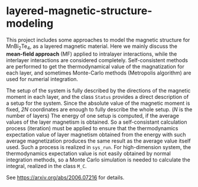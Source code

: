 # layered-magnetic-structure-modeling

This project includes some approaches to model the magnetic structure for MnBi<sub>2</sub>Te<sub>4</sub>, as a layered magnetic material. Here we mainly discuss the **mean-field approach** (MF) applied to intralayer interactions, while the interlayer interactions are considered completely. Self-consistent methods are performed to get the thermodynamical value of the magnatization for each layer, and sometimes Monte-Carlo methods (Metropolis algorithm) are used for numerial integration. 

The setup of the system is fully described by the directions of the magnetic moment in each layer, and the class `Status` provides a direct description of a setup for the system. Since the absolute value of the magnetic moment is fixed, *2N* coordinates are enough to fully describe the whole setup. (*N* is the number of layers) The energy of one setup is computed, if the average values of the layer magnetism is obtained. So a self-consistant calculation process (iteration) must be applied to ensure that the thermodynamics expectation value of layer magnetism obtained from the energy with such average magnetization produces the same result as the average value itself used. Such a process is realized in `sys_run`. For high-dimension system, the thermodynamics expectation value is not easily obtained by normal integration methods, so a Monte Carlo simulation is needed to calculate the integral, realized in the class `M_C`.

See https://arxiv.org/abs/2006.07216 for details.

